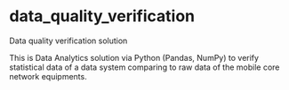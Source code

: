 # data_quality_verification
Data quality verification solution

This is Data Analytics solution via Python (Pandas, NumPy) to verify statistical data of a data system comparing to raw data of the mobile core network equipments.
